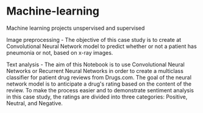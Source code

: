 # Machine-learning
Machine learning projects unspervised and supervised

Image preprocessing - The objective of this case study is to create at Convolutional Neural Network model to predict whether or not a patient has pneumonia or not, based on x-ray images.

Text analysis - The aim of this Notebook is to use Convolutional Neural Networks or Recurrent Neural Networks in order to create a multiclass classifier for patient drug reviews from Drugs.com. The goal of the neural network model is to anticipate a drug's rating based on the content of the review. To make the process easier and to demonstrate sentiment analysis in this case study, the ratings are divided into three categories: Positive, Neutral, and Negative.
